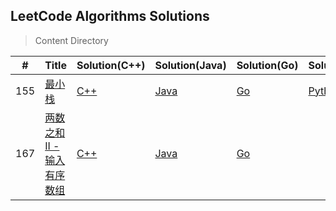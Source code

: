 ## LeetCode Algorithms Solutions

> Content Directory

|#|Title|Solution(C++)|Solution(Java)|Solution(Go)|Solution(Python)|
|---|---|---|---|---|---|
|155|[最小栈](https://leetcode-cn.com/problems/min-stack/)|[C++](https://github.com/htdwade/LeetCode/blob/master/0155.MinStack/MinStack.cpp)|[Java](https://github.com/htdwade/LeetCode/blob/master/0155.MinStack/MinStack.java)|[Go](https://github.com/htdwade/LeetCode/blob/master/0155.MinStack/MinStack.go)|[Python](https://github.com/htdwade/LeetCode/blob/master/0155.MinStack/MinStack.py)|
|167|[两数之和 II - 输入有序数组](https://leetcode-cn.com/problems/two-sum-ii-input-array-is-sorted/)|[C++](https://github.com/htdwade/LeetCode/blob/master/0167.TwoSumII/TwoSumII.cpp)|[Java](https://github.com/htdwade/LeetCode/blob/master/0167.TwoSumII/TwoSumII.java)|[Go](https://github.com/htdwade/LeetCode/blob/master/0167.TwoSumII/TwoSumII.go)||
